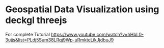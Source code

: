 # Geospatial Data Visualization using deckgl threejs

For complete Tutorial https://www.youtube.com/watch?v=hHbL0-3ujjs&list=PLdj5Sum38LRqj9Wp-uRmkteLikJjdbuJ9
